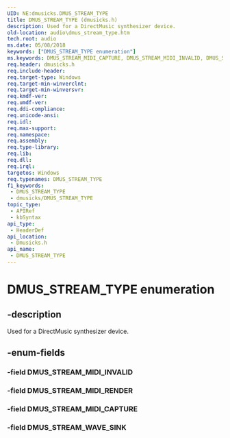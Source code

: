 ```yaml
---
UID: NE:dmusicks.DMUS_STREAM_TYPE
title: DMUS_STREAM_TYPE (dmusicks.h)
description: Used for a DirectMusic synthesizer device.
old-location: audio\dmus_stream_type.htm
tech.root: audio
ms.date: 05/08/2018
keywords: ["DMUS_STREAM_TYPE enumeration"]
ms.keywords: DMUS_STREAM_MIDI_CAPTURE, DMUS_STREAM_MIDI_INVALID, DMUS_STREAM_MIDI_RENDER, DMUS_STREAM_TYPE, DMUS_STREAM_TYPE enumeration [Audio Devices], DMUS_STREAM_WAVE_SINK, audio.dmus_stream_type, dmusicks/DMUS_STREAM_MIDI_CAPTURE, dmusicks/DMUS_STREAM_MIDI_INVALID, dmusicks/DMUS_STREAM_MIDI_RENDER, dmusicks/DMUS_STREAM_TYPE, dmusicks/DMUS_STREAM_WAVE_SINK
req.header: dmusicks.h
req.include-header: 
req.target-type: Windows
req.target-min-winverclnt: 
req.target-min-winversvr: 
req.kmdf-ver: 
req.umdf-ver: 
req.ddi-compliance: 
req.unicode-ansi: 
req.idl: 
req.max-support: 
req.namespace: 
req.assembly: 
req.type-library: 
req.lib: 
req.dll: 
req.irql: 
targetos: Windows
req.typenames: DMUS_STREAM_TYPE
f1_keywords:
 - DMUS_STREAM_TYPE
 - dmusicks/DMUS_STREAM_TYPE
topic_type:
 - APIRef
 - kbSyntax
api_type:
 - HeaderDef
api_location:
 - Dmusicks.h
api_name:
 - DMUS_STREAM_TYPE
---
```


# DMUS_STREAM_TYPE enumeration


## -description

Used for a DirectMusic synthesizer device.

## -enum-fields

### -field DMUS_STREAM_MIDI_INVALID

### -field DMUS_STREAM_MIDI_RENDER

### -field DMUS_STREAM_MIDI_CAPTURE

### -field DMUS_STREAM_WAVE_SINK

